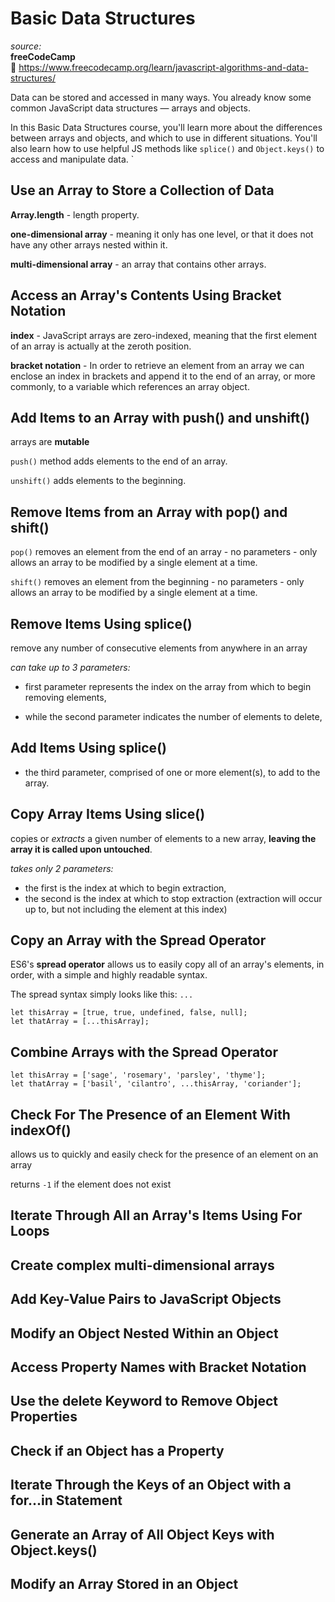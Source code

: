 # Basic Data Structures

_source:_  
**freeCodeCamp**  
:link: https://www.freecodecamp.org/learn/javascript-algorithms-and-data-structures/  

Data can be stored and accessed in many ways. You already know some common JavaScript data structures — arrays and objects.  

In this Basic Data Structures course, you'll learn more about the differences between arrays and objects, and which to use in different situations. You'll also learn how to use helpful JS methods like ``splice()`` and ``Object.keys()`` to access and manipulate data.  `

## Use an Array to Store a Collection of Data

**Array.length** - length property.  

**one-dimensional array** - meaning it only has one level, or that it does not have any other arrays nested within it.  

**multi-dimensional array** - an array that contains other arrays.  

## Access an Array's Contents Using Bracket Notation

**index** - JavaScript arrays are zero-indexed, meaning that the first element of an array is actually at the zeroth position.  

**bracket notation** - In order to retrieve an element from an array we can enclose an index in brackets and append it to the end of an array, or more commonly, to a variable which references an array object.  

## Add Items to an Array with push() and unshift()

arrays are **mutable**  

``push()`` method adds elements to the end of an array.  

``unshift()`` adds elements to the beginning.  

## Remove Items from an Array with pop() and shift()

``pop()`` removes an element from the end of an array - no parameters - only allows an array to be modified by a single element at a time.  

``shift()`` removes an element from the beginning - no parameters - only allows an array to be modified by a single element at a time.  

## Remove Items Using splice()

remove any number of consecutive elements from anywhere in an array  

_can take up to 3 parameters:_  

- first parameter represents the index on the array from which to begin removing elements,

- while the second parameter indicates the number of elements to delete,

## Add Items Using splice()

- the third parameter, comprised of one or more element(s), to add to the array.  

## Copy Array Items Using slice()

copies or _extracts_ a given number of elements to a new array, **leaving the array it is called upon untouched**.  

_takes only 2 parameters:_

- the first is the index at which to begin extraction,
- the second is the index at which to stop extraction (extraction will occur up to, but not including the element at this index)

## Copy an Array with the Spread Operator

 ES6's **spread operator** allows us to easily copy all of an array's elements, in order, with a simple and highly readable syntax.  

 The spread syntax simply looks like this: ``...``  

```
let thisArray = [true, true, undefined, false, null];
let thatArray = [...thisArray];
```

## Combine Arrays with the Spread Operator

```
let thisArray = ['sage', 'rosemary', 'parsley', 'thyme'];
let thatArray = ['basil', 'cilantro', ...thisArray, 'coriander'];
```

## Check For The Presence of an Element With indexOf()

allows us to quickly and easily check for the presence of an element on an array  

returns ``-1`` if the element does not exist  

## Iterate Through All an Array's Items Using For Loops



## Create complex multi-dimensional arrays



## Add Key-Value Pairs to JavaScript Objects



## Modify an Object Nested Within an Object



## Access Property Names with Bracket Notation



## Use the delete Keyword to Remove Object Properties



## Check if an Object has a Property



## Iterate Through the Keys of an Object with a for...in Statement



## Generate an Array of All Object Keys with Object.keys()



## Modify an Array Stored in an Object